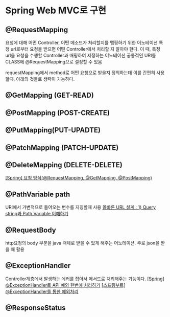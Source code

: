 # Spring Web MVC로 구현
## @RequestMapping
요청에 대해 어떤 Controller, 어떤 메소드가 처리할지를 맵핑하기 위한 어노테이션
특정 url로부터 요청을 받으면 어떤 Controller에서 처리할 지 알아야 한다.
이 때, 특정 url을 요청을 수행할 Controller과 매핑하여 지정하는 어노테이션
공통적인 URI를 CLASS에 @RequestMapping으로 설정할 수 있음

requestMapping에서 method로 어떤 요청으로 받을지 정의하는데 이를 간편히 사용할때, 아래의 것들로 생략이 가능하다. 
## @GetMapping (GET-READ)
## @PostMapping (POST-CREATE)
## @PutMapping(PUT-UPADTE)
## @PatchMapping (PATCH-UPDATE)
## @DeleteMapping (DELETE-DELETE)
[[Spring] 요청 방식(@RequestMapping, @GetMapping, @PostMapping)](https://velog.io/@dyunge_100/Spring-%EC%9A%94%EC%B2%AD-%EB%B0%A9%EC%8B%9DRequestMapping-GetMapping-PostMapping)

## @PathVariable path
URI에서 가변적으로 들어오는 변수를 지칭할때 사용 
[올바른 URL 설계 : 1) Query string과 Path Variable 이해하기](https://velog.io/@jcinsh/Query-string-path-variable)

## @RequestBody
http요청의 body 부분을 java 객체로 받을 수 있게 해주는 어노테이션. 주로 json을 받을 때 활용

## @ExceptionHandler
Controller계층에서 발생하는 에러를 잡아서 메서드로 처리해주는 기능이다.
[[Spring] @ExceptionHandler로 API 예외 한번에 처리하기](https://yeonyeon.tistory.com/218)
[[스프링부트] @ExceptionHandler를 통한 예외처리](https://velog.io/@kiiiyeon/%EC%8A%A4%ED%94%84%EB%A7%81-ExceptionHandler%EB%A5%BC-%ED%86%B5%ED%95%9C-%EC%98%88%EC%99%B8%EC%B2%98%EB%A6%AC)

## @ResponseStatus